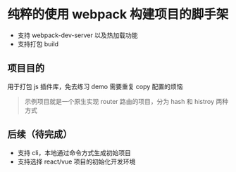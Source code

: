# 纯粹的使用 webpack 构建项目的脚手架

- 支持 webpack-dev-server 以及热加载功能
- 支持打包 build

## 项目目的

用于打包 js 插件库，免去练习 demo 需要重复 copy 配置的烦恼

> 示例项目就是一个原生实现 router 路由的项目，分为 hash 和 histroy 两种方式

## 后续（待完成）

- 支持 cli，本地通过命令方式生成初始项目
- 支持选择 react/vue 项目的初始化开发环境
